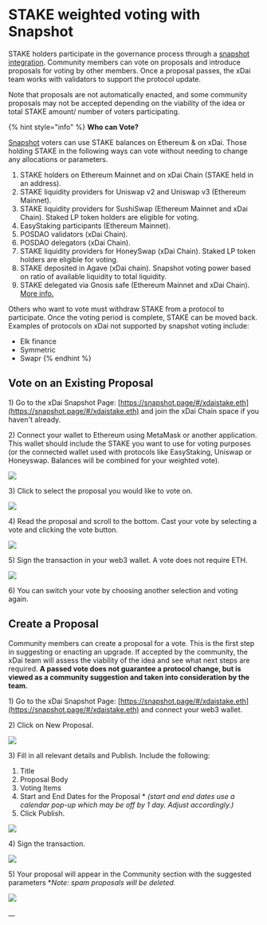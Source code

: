 # STAKE weighted voting with Snapshot

STAKE holders participate in the governance process through a [snapshot integration](https://snapshot.page/#/xdaistake.eth). Community members can vote on proposals and introduce proposals for voting by other members. Once a proposal passes, the xDai team works with validators to support the protocol update.&#x20;

Note that proposals are not automatically enacted, and some community proposals may not be accepted depending on the viability of the idea or total STAKE amount/ number of voters participating.

{% hint style="info" %}
**Who can Vote?**

[Snapshot](https://docs.snapshot.org) voters can use STAKE balances on Ethereum & on xDai. Those holding STAKE in the following ways can vote without needing to change any allocations or parameters.

1. STAKE holders on Ethereum Mainnet and on xDai Chain (STAKE held in an address).
2. STAKE liquidity providers for Uniswap v2 and Uniswap v3 (Ethereum Mainnet).
3. STAKE liquidity providers for SushiSwap (Ethereum Mainnet and xDai Chain). Staked LP token holders are eligible for voting.
4. EasyStaking participants (Ethereum Mainnet).
5. POSDAO validators (xDai Chain).
6. POSDAO delegators (xDai Chain).
7. STAKE liquidity providers for HoneySwap (xDai Chain). Staked LP token holders are eligible for voting.
8. STAKE deposited in Agave (xDai chain). Snapshot voting power based on ratio of available liquidity to total liquidity.
9. STAKE delegated via Gnosis safe (Ethereum Mainnet and xDai Chain). [More info.](delegate-stake-voting-weight-with-gnosis-safe.md)

Others who want to vote must withdraw STAKE from a protocol to participate. Once the voting period is complete, STAKE can be moved back. Examples of protocols on xDai not supported by snapshot voting include:

* Elk finance
* Symmetric
* Swapr
{% endhint %}

## Vote on an Existing Proposal

1\) Go to the xDai Snapshot Page: [https://snapshot.page/#/xdaistake.eth](https://snapshot.page/#/xdaistake.eth) and join the xDai Chain space if you haven't already.

2\) Connect your wallet to Ethereum using MetaMask or another application. This wallet should include the STAKE you want to use for voting purposes (or the connected wallet used with protocols like EasyStaking, Uniswap or Honeyswap. Balances will be combined for your weighted vote).

![](../../../.gitbook/assets/snapshot1.png)

3\) Click to select the proposal you would like to vote on.

![](../../../.gitbook/assets/snapshot2.png)

4\) Read the proposal and scroll to the bottom. Cast your vote by selecting a vote and clicking the vote button.

![](../../../.gitbook/assets/snapshot3.png)

5\) Sign the transaction in your web3 wallet. A vote does not require ETH.

![](../../../.gitbook/assets/snapshot4.png)

6\) You can switch your vote by choosing another selection and voting again.

## Create a Proposal

Community members can create a proposal for a vote. This is the first step in suggesting or enacting an upgrade. If accepted by the community, the xDai team will assess the viability of the idea and see what next steps are required. **A passed vote does not guarantee a protocol change, but is viewed as a community suggestion and taken into consideration by the team.**

1\) Go to the xDai Snapshot Page: [https://snapshot.page/#/xdaistake.eth](https://snapshot.page/#/xdaistake.eth) and connect your  web3 wallet.

2\) Click on New Proposal.

![](../../../.gitbook/assets/snapshotb1.png)

3\) Fill in all relevant details and Publish. Include the following:

1. Title
2. Proposal Body
3. Voting Items
4. Start and End Dates for the Proposal \* _(start and end dates use a calendar pop-up which may be off by 1 day. Adjust accordingly.)_
5. Click Publish.

![](../../../.gitbook/assets/snapshotb2.png)

4\) Sign the transaction.&#x20;

![](../../../.gitbook/assets/snapshotb3.png)

5\) Your proposal will appear in the Community section with the suggested parameters \*_Note: spam proposals will be deleted._

![](../../../.gitbook/assets/snapshotb4.png)

__


